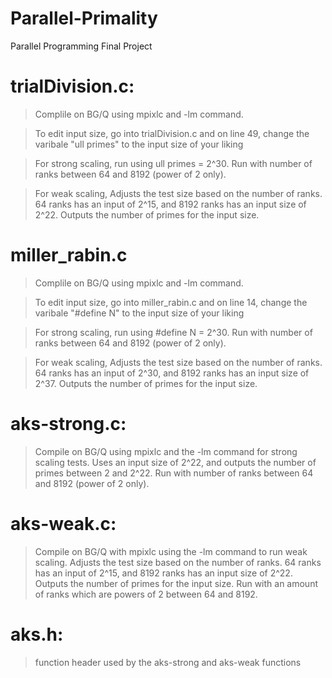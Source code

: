 # Parallel-Primality
Parallel Programming Final Project

# trialDivision.c: 
> Complile on BG/Q using mpixlc and -lm command.

> To edit input size, go into trialDivision.c and on line 49, change the varibale "ull primes" to the input size of your liking

> For strong scaling, run using ull primes = 2^30. Run with number of ranks between 64 and 8192 (power of 2 only).

> For weak scaling, Adjusts the test size based on the number of ranks. 64 ranks has an input of 2^15, and 8192 ranks has an input size of 2^22. Outputs the number of primes for the input size. 

# miller_rabin.c

> Complile on BG/Q using mpixlc and -lm command.

> To edit input size, go into miller_rabin.c and on line 14, change the varibale "#define N" to the input size of your liking

> For strong scaling, run using #define N = 2^30. Run with number of ranks between 64 and 8192 (power of 2 only).

> For weak scaling, Adjusts the test size based on the number of ranks. 64 ranks has an input of 2^30, and 8192 ranks has an input size of 2^37. Outputs the number of primes for the input size. 

# aks-strong.c: 
> Compile on BG/Q using mpixlc and the -lm command for strong scaling tests. Uses an input size of 2^22, and outputs the number of primes between 2 and 2^22. Run with number of ranks between 64 and 8192 (power of 2 only).

# aks-weak.c:
> Compile on BG/Q with mpixlc using the -lm command to run weak scaling. Adjusts the test size based on the number of ranks. 64 ranks has an input of 2^15, and 8192 ranks has an input size of 2^22. Outputs the number of primes for the input size. Run with an amount of ranks which are powers of 2 between 64 and 8192.

# aks.h:
> function header used by the aks-strong and aks-weak functions
